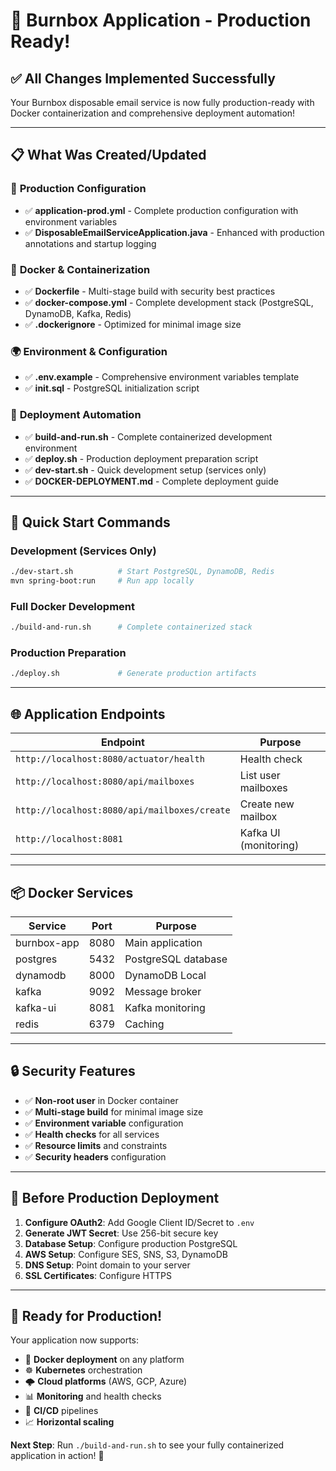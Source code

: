 # 🎉 Burnbox Application - Production Ready!

## ✅ **All Changes Implemented Successfully**

Your Burnbox disposable email service is now fully production-ready with Docker containerization and comprehensive deployment automation!

---

## 📋 **What Was Created/Updated**

### 🔧 **Production Configuration**
- ✅ **application-prod.yml** - Complete production configuration with environment variables
- ✅ **DisposableEmailServiceApplication.java** - Enhanced with production annotations and startup logging

### 🐳 **Docker & Containerization**
- ✅ **Dockerfile** - Multi-stage build with security best practices
- ✅ **docker-compose.yml** - Complete development stack (PostgreSQL, DynamoDB, Kafka, Redis)
- ✅ **.dockerignore** - Optimized for minimal image size

### 🌍 **Environment & Configuration**
- ✅ **.env.example** - Comprehensive environment variables template
- ✅ **init.sql** - PostgreSQL initialization script

### 🚀 **Deployment Automation**
- ✅ **build-and-run.sh** - Complete containerized development environment
- ✅ **deploy.sh** - Production deployment preparation script
- ✅ **dev-start.sh** - Quick development setup (services only)
- ✅ **DOCKER-DEPLOYMENT.md** - Complete deployment guide

---

## 🎯 **Quick Start Commands**

### **Development (Services Only)**
```bash
./dev-start.sh          # Start PostgreSQL, DynamoDB, Redis
mvn spring-boot:run     # Run app locally
```

### **Full Docker Development**
```bash
./build-and-run.sh      # Complete containerized stack
```

### **Production Preparation**
```bash
./deploy.sh             # Generate production artifacts
```

---

## 🌐 **Application Endpoints**

| Endpoint | Purpose |
|----------|---------|
| `http://localhost:8080/actuator/health` | Health check |
| `http://localhost:8080/api/mailboxes` | List user mailboxes |
| `http://localhost:8080/api/mailboxes/create` | Create new mailbox |
| `http://localhost:8081` | Kafka UI (monitoring) |

---

## 📦 **Docker Services**

| Service | Port | Purpose |
|---------|------|---------|
| burnbox-app | 8080 | Main application |
| postgres | 5432 | PostgreSQL database |
| dynamodb | 8000 | DynamoDB Local |
| kafka | 9092 | Message broker |
| kafka-ui | 8081 | Kafka monitoring |
| redis | 6379 | Caching |

---

## 🔒 **Security Features**

- ✅ **Non-root user** in Docker container
- ✅ **Multi-stage build** for minimal image size
- ✅ **Environment variable** configuration
- ✅ **Health checks** for all services
- ✅ **Resource limits** and constraints
- ✅ **Security headers** configuration

---

## 🚨 **Before Production Deployment**

1. **Configure OAuth2**: Add Google Client ID/Secret to `.env`
2. **Generate JWT Secret**: Use 256-bit secure key
3. **Database Setup**: Configure production PostgreSQL
4. **AWS Setup**: Configure SES, SNS, S3, DynamoDB
5. **DNS Setup**: Point domain to your server
6. **SSL Certificates**: Configure HTTPS

---

## 🎉 **Ready for Production!**

Your application now supports:
- 🐳 **Docker deployment** on any platform
- ☸️ **Kubernetes** orchestration
- 🌩️ **Cloud platforms** (AWS, GCP, Azure)
- 📊 **Monitoring** and health checks
- 🔄 **CI/CD** pipelines
- 📈 **Horizontal scaling**

**Next Step**: Run `./build-and-run.sh` to see your fully containerized application in action! 🚀